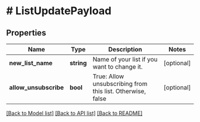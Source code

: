 # # ListUpdatePayload

## Properties

Name | Type | Description | Notes
------------ | ------------- | ------------- | -------------
**new_list_name** | **string** | Name of your list if you want to change it. | [optional]
**allow_unsubscribe** | **bool** | True: Allow unsubscribing from this list. Otherwise, false | [optional]

[[Back to Model list]](../../README.md#models) [[Back to API list]](../../README.md#endpoints) [[Back to README]](../../README.md)
